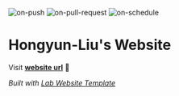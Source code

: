 
  ![on-push](../../actions/workflows/on-push.yaml/badge.svg)
  ![on-pull-request](../../actions/workflows/on-pull-request.yaml/badge.svg)
  ![on-schedule](../../actions/workflows/on-schedule.yaml/badge.svg)

  # Hongyun-Liu's Website

  Visit **[website url](#)** 🚀

  _Built with [Lab Website Template](https://greene-lab.gitbook.io/lab-website-template-docs)_

